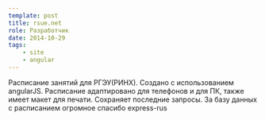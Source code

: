 ```yaml
---
template: post
title: rsue.net
role: Разработчик
date: 2014-10-29
tags:
    - site
    - angular
---
```


Расписание занятий для РГЭУ(РИНХ). Создано с использованием angularJS. Расписание адаптировано для телефонов и для ПК,
также имеет макет для печати. Сохраняет последние запросы. За базу данных с расписанием огромное спасибо express-rus
